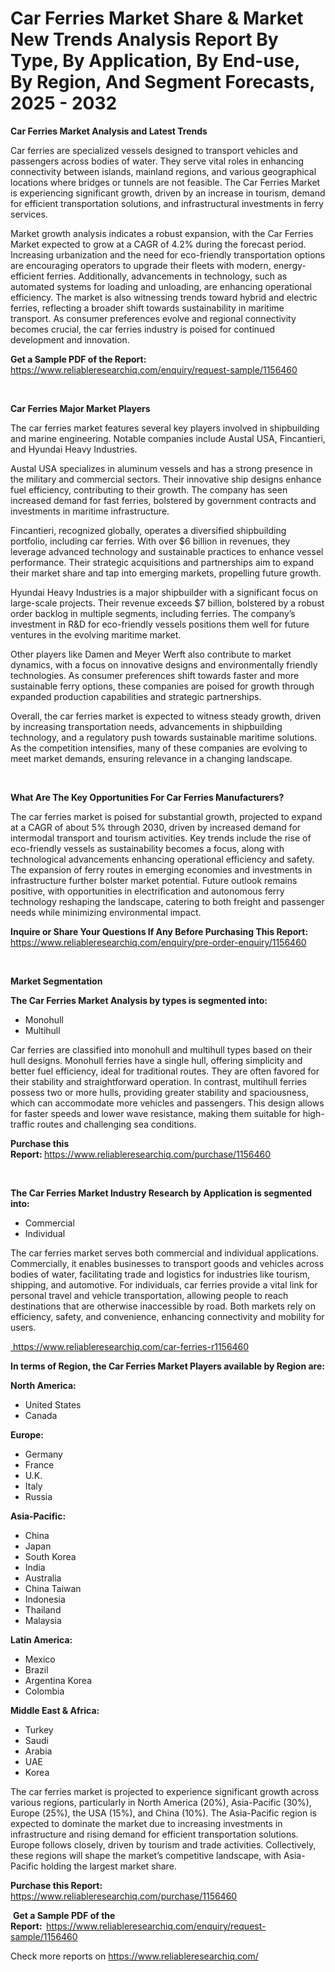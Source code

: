 <p><h1>Car Ferries Market Share & Market New Trends Analysis Report By Type, By Application, By End-use, By Region, And Segment Forecasts, 2025 - 2032</h1></p><p><strong>Car Ferries Market Analysis and Latest Trends</strong></p>
<p><p>Car ferries are specialized vessels designed to transport vehicles and passengers across bodies of water. They serve vital roles in enhancing connectivity between islands, mainland regions, and various geographical locations where bridges or tunnels are not feasible. The Car Ferries Market is experiencing significant growth, driven by an increase in tourism, demand for efficient transportation solutions, and infrastructural investments in ferry services.</p><p>Market growth analysis indicates a robust expansion, with the Car Ferries Market expected to grow at a CAGR of 4.2% during the forecast period. Increasing urbanization and the need for eco-friendly transportation options are encouraging operators to upgrade their fleets with modern, energy-efficient ferries. Additionally, advancements in technology, such as automated systems for loading and unloading, are enhancing operational efficiency. The market is also witnessing trends toward hybrid and electric ferries, reflecting a broader shift towards sustainability in maritime transport. As consumer preferences evolve and regional connectivity becomes crucial, the car ferries industry is poised for continued development and innovation.</p></p>
<p><strong>Get a Sample PDF of the Report:&nbsp;</strong> <a href="https://www.reliableresearchiq.com/enquiry/request-sample/1156460?utm_campaign=2202&utm_medium=2&utm_source=Github&utm_content=ia&utm_term=30032025&utm_id=car-ferries">https://www.reliableresearchiq.com/enquiry/request-sample/1156460</a></p>
<p>&nbsp;</p>
<p><strong>Car Ferries Major Market Players</strong></p>
<p><p>The car ferries market features several key players involved in shipbuilding and marine engineering. Notable companies include Austal USA, Fincantieri, and Hyundai Heavy Industries. </p><p>Austal USA specializes in aluminum vessels and has a strong presence in the military and commercial sectors. Their innovative ship designs enhance fuel efficiency, contributing to their growth. The company has seen increased demand for fast ferries, bolstered by government contracts and investments in maritime infrastructure.</p><p>Fincantieri, recognized globally, operates a diversified shipbuilding portfolio, including car ferries. With over $6 billion in revenues, they leverage advanced technology and sustainable practices to enhance vessel performance. Their strategic acquisitions and partnerships aim to expand their market share and tap into emerging markets, propelling future growth.</p><p>Hyundai Heavy Industries is a major shipbuilder with a significant focus on large-scale projects. Their revenue exceeds $7 billion, bolstered by a robust order backlog in multiple segments, including ferries. The company’s investment in R&D for eco-friendly vessels positions them well for future ventures in the evolving maritime market.</p><p>Other players like Damen and Meyer Werft also contribute to market dynamics, with a focus on innovative designs and environmentally friendly technologies. As consumer preferences shift towards faster and more sustainable ferry options, these companies are poised for growth through expanded production capabilities and strategic partnerships.</p><p>Overall, the car ferries market is expected to witness steady growth, driven by increasing transportation needs, advancements in shipbuilding technology, and a regulatory push towards sustainable maritime solutions. As the competition intensifies, many of these companies are evolving to meet market demands, ensuring relevance in a changing landscape.</p></p>
<p>&nbsp;</p>
<p><strong>What Are The Key Opportunities For Car Ferries Manufacturers?</strong></p>
<p><p>The car ferries market is poised for substantial growth, projected to expand at a CAGR of about 5% through 2030, driven by increased demand for intermodal transport and tourism activities. Key trends include the rise of eco-friendly vessels as sustainability becomes a focus, along with technological advancements enhancing operational efficiency and safety. The expansion of ferry routes in emerging economies and investments in infrastructure further bolster market potential. Future outlook remains positive, with opportunities in electrification and autonomous ferry technology reshaping the landscape, catering to both freight and passenger needs while minimizing environmental impact.</p></p>
<p><strong>Inquire or Share Your Questions If Any Before Purchasing This Report:</strong> <a href="https://www.reliableresearchiq.com/enquiry/pre-order-enquiry/1156460?utm_campaign=2202&utm_medium=2&utm_source=Github&utm_content=ia&utm_term=30032025&utm_id=car-ferries">https://www.reliableresearchiq.com/enquiry/pre-order-enquiry/1156460</a></p>
<p>&nbsp;</p>
<p><strong>Market Segmentation</strong></p>
<p><strong>The Car Ferries Market Analysis by types is segmented into:</strong></p>
<p><ul><li>Monohull</li><li>Multihull</li></ul></p>
<p><p>Car ferries are classified into monohull and multihull types based on their hull designs. Monohull ferries have a single hull, offering simplicity and better fuel efficiency, ideal for traditional routes. They are often favored for their stability and straightforward operation. In contrast, multihull ferries possess two or more hulls, providing greater stability and spaciousness, which can accommodate more vehicles and passengers. This design allows for faster speeds and lower wave resistance, making them suitable for high-traffic routes and challenging sea conditions.</p></p>
<p><strong>Purchase this Report:&nbsp;</strong><a href="https://www.reliableresearchiq.com/purchase/1156460?utm_campaign=2202&utm_medium=2&utm_source=Github&utm_content=ia&utm_term=30032025&utm_id=car-ferries">https://www.reliableresearchiq.com/purchase/1156460</a></p>
<p>&nbsp;</p>
<p><strong>The Car Ferries Market Industry Research by Application is segmented into:</strong></p>
<p><ul><li>Commercial</li><li>Individual</li></ul></p>
<p><p>The car ferries market serves both commercial and individual applications. Commercially, it enables businesses to transport goods and vehicles across bodies of water, facilitating trade and logistics for industries like tourism, shipping, and automotive. For individuals, car ferries provide a vital link for personal travel and vehicle transportation, allowing people to reach destinations that are otherwise inaccessible by road. Both markets rely on efficiency, safety, and convenience, enhancing connectivity and mobility for users.</p></p>
<p><a href="https://www.reliableresearchiq.com/car-ferries-r1156460?utm_campaign=2202&utm_medium=2&utm_source=Github&utm_content=ia&utm_term=30032025&utm_id=car-ferries">&nbsp;https://www.reliableresearchiq.com/car-ferries-r1156460</a></p>
<p><strong>In terms of Region, the Car Ferries Market Players available by Region are:</strong></p>
<p>
    <p> <strong> North America: </strong>
        <ul>
            <li>United States</li>
            <li>Canada</li>
        </ul>
        </p> 
    <p> <strong> Europe: </strong>
        <ul>
            <li>Germany</li>
            <li>France</li>
            <li>U.K.</li>
            <li>Italy</li>
            <li>Russia</li>
        </ul>
        </p> 
    <p> <strong> Asia-Pacific: </strong>
        <ul>
            <li>China</li>
            <li>Japan</li>
            <li>South Korea</li>
            <li>India</li>
            <li>Australia</li>
            <li>China Taiwan</li>
            <li>Indonesia</li>
            <li>Thailand</li>
            <li>Malaysia</li>
        </ul>
        </p> 
    <p> <strong> Latin America: </strong>
        <ul>
            <li>Mexico</li>
            <li>Brazil</li>
            <li>Argentina Korea</li>
            <li>Colombia</li>
        </ul>
        </p> 
    <p> <strong> Middle East & Africa: </strong>
        <ul>
            <li>Turkey</li>
            <li>Saudi</li>
            <li>Arabia</li>
            <li>UAE</li>
            <li>Korea</li>
        </ul>
    </p>
    </p>
<p><p>The car ferries market is projected to experience significant growth across various regions, particularly in North America (20%), Asia-Pacific (30%), Europe (25%), the USA (15%), and China (10%). The Asia-Pacific region is expected to dominate the market due to increasing investments in infrastructure and rising demand for efficient transportation solutions. Europe follows closely, driven by tourism and trade activities. Collectively, these regions will shape the market’s competitive landscape, with Asia-Pacific holding the largest market share.</p></p>
<p><strong>Purchase this Report: </strong><a href="https://www.reliableresearchiq.com/purchase/1156460?utm_campaign=2202&utm_medium=2&utm_source=Github&utm_content=ia&utm_term=30032025&utm_id=car-ferries">https://www.reliableresearchiq.com/purchase/1156460</a></p>
<p>&nbsp;<strong>Get a Sample PDF of the Report:&nbsp;&nbsp;</strong><a href="https://www.reliableresearchiq.com/enquiry/request-sample/1156460?utm_campaign=2202&utm_medium=2&utm_source=Github&utm_content=ia&utm_term=30032025&utm_id=car-ferries">https://www.reliableresearchiq.com/enquiry/request-sample/1156460</a></p>
<p><strong></strong></p>
<p>Check more reports on <a href="https://www.reliableresearchiq.com/?utm_campaign=2202&utm_medium=2&utm_source=Github&utm_content=ia&utm_term=30032025&utm_id=car-ferries">https://www.reliableresearchiq.com/</a></p>